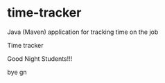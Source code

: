 # time-tracker
Java (Maven) application for tracking time on the job

Time tracker

Good Night Students!!!

bye gn
